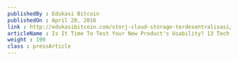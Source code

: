 ```yaml
---
publishedBy : Edukasi Bitcoin
publishedOn : April 20, 2016
link : http://edukasibitcoin.com/storj-cloud-storage-terdesentralisasi/
articleName : Is It Time To Test Your New Product's Usability? 13 Tech Experts Weigh In
weight : 199 
class : pressArticle
---
```

